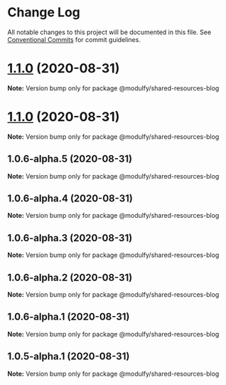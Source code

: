 # Change Log

All notable changes to this project will be documented in this file.
See [Conventional Commits](https://conventionalcommits.org) for commit guidelines.

# [1.1.0](https://github.com/jmrapp1/Modulfy/compare/@modulfy/shared-resources-blog@1.1.0...@modulfy/shared-resources-blog@1.1.0) (2020-08-31)

**Note:** Version bump only for package @modulfy/shared-resources-blog





# [1.1.0](https://github.com/jmrapp1/Modulfy/compare/@modulfy/shared-resources-blog@1.0.6-alpha.5...@modulfy/shared-resources-blog@1.1.0) (2020-08-31)

**Note:** Version bump only for package @modulfy/shared-resources-blog





## 1.0.6-alpha.5 (2020-08-31)

**Note:** Version bump only for package @modulfy/shared-resources-blog





## 1.0.6-alpha.4 (2020-08-31)

**Note:** Version bump only for package @modulfy/shared-resources-blog





## 1.0.6-alpha.3 (2020-08-31)

**Note:** Version bump only for package @modulfy/shared-resources-blog





## 1.0.6-alpha.2 (2020-08-31)

**Note:** Version bump only for package @modulfy/shared-resources-blog





## 1.0.6-alpha.1 (2020-08-31)

**Note:** Version bump only for package @modulfy/shared-resources-blog





## 1.0.5-alpha.1 (2020-08-31)

**Note:** Version bump only for package @modulfy/shared-resources-blog
